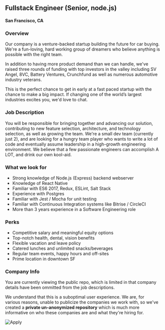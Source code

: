## Fullstack Engineer (Senior, node.js) 
#### San Francisco, CA

### Overview
Our company is a venture-backed startup building the future for car buying. We're a fun-loving, hard working group of dreamers who believe anything is possible with the right team.

In addition to having more product demand than we can handle, we've raised three rounds of funding with top investors in the valley including SV Angel, 8VC, Battery Ventures, Crunchfund as well as numerous automotive industry veterans.

This is the perfect chance to get in early at a fast paced startup with the chance to make a big impact. If changing one of the world’s largest industries excites you, we'd love to chat.

### Job Description
You will be responsible for bringing together and advancing our solution, contributing to new feature selection, architecture, and technology selection, as well as growing the team. 
We're a small dev team (currently just 2), and are looking for a hungry team player who wants to write a lot of code and eventually assume leadership in a high-growth engineering environment. We believe that a few passionate engineers can accomplish A LOT, and drink our own kool-aid.


### What we look for
+ Strong knowledge of Node.js (Express) backend webserver 
+ Knowledge of React Native 
+ Familiar with ES6 2017, Redux, ESLint, Salt Stack 
+ Experience with Postgres 
+ Familiar with Jest / Mocha for unit testing 
+ Familiar with Continuous Integration systems like Bitrise / CircleCI 
+ More than 3 years experience in a Software Engineering role

### Perks
+ Competitive salary and meaningful equity options 
+ Top-notch health, dental, vision benefits 
+ Flexible vacation and leave policy 
+ Catered lunches and unlimited snacks/beverages 
+ Regular team events, happy hours and off-sites 
+ Prime location in downtown SF


### Company Info
You are currently viewing the public repo, which is limited in that company details have been ommitted from the job descriptions.  
    
We understand that this is a suboptimal user experience.  We are, for various reasons, unable to publicize the companies we work with, so we've
created a **private un-anonymized repository** which is much more informative on who these companies are and what they're hiring for.  
    
![Apply](https://dabuttonfactory.com/button.png?t=Apply&f=Calibri-Bold&ts=24&tc=fff&tshs=1&tshc=000&hp=20&vp=8&c=5&bgt=gradient&bgc=3d85c6&ebgc=073763)
